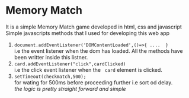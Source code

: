 # Memory Match
It is a simple Memory Match game developed in html, css and javascript <br>
Simple javascripts methods that I used for developing this web app <br>
1.  ` document.addEventListener('DOMContentLoaded',()=>{
    .... 
} `  <br>
i.e the event listener when the dom has loaded.
All the methods have been writter inside this listner.<br>
2.  ` card.addEventListener("click",cardClicked)  ` <br>
i.e the click event listener when the ` card` element is clicked. <br>
3.  ` setTimeout(checkmatch,500); ` <br> for wating for 500ms before proceeding further i.e sort od delay. <br>
_the logic is pretty straight forward and simple_



